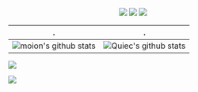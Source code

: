 <!--   my-icons -->
<p align="center">
    <a href="https://github.com/moion/moion/graphs/contributors"><img src="https://img.shields.io/github/contributors/moion/moion?color=blue"></a>
    <a href="https://github.com/moion/moion/stargazers"><img src="https://img.shields.io/github/stars/moion/moion.svg?logo=github"></a>
    <a href="https://github.com/moion/moion/network/members"><img src="https://img.shields.io/github/forks/moion/moion.svg?color=blue&logo=github"></a>
</p>


| .                                                                                                                                       | .                                                                                                                         |
|-----------------------------------------------------------------------------------------------------------------------------------------|---------------------------------------------------------------------------------------------------------------------------|
| ![moion's github stats](https://github-readme-stats.vercel.app/api?username=moion&show_icons=true&theme=radical&include_all_commits=true) | ![Quiec's github stats](https://github-readme-stats.vercel.app/api/top-langs/?username=moion&theme=radical&layout=compact) |

<img src="https://github-readme-streak-stats.herokuapp.com/?user=moion"></img>


<!--   grid-snake -->
![](https://github.com/moion/moion/blob/output/github-contribution-grid-snake.svg)
